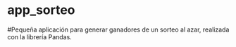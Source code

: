 # app_sorteo

#Pequeña aplicación para generar ganadores de un sorteo al azar, realizada con la librería Pandas.
